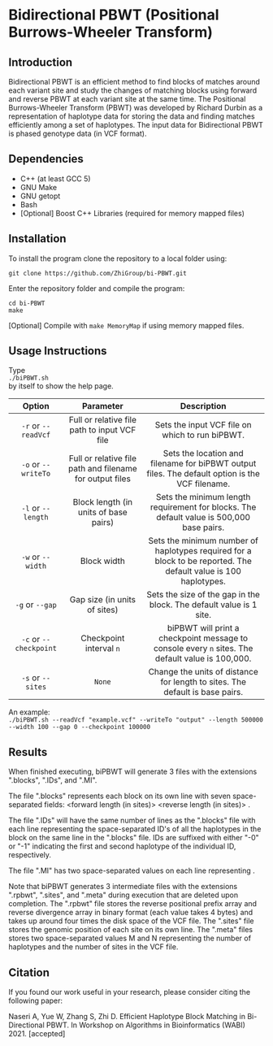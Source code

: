 # Bidirectional PBWT (Positional Burrows-Wheeler Transform)

## Introduction
Bidirectional PBWT is an efficient method to find blocks of matches around each variant site and study the changes of matching blocks using forward and reverse PBWT at each variant site at the same time. The Positional Burrows-Wheeler Transform (PBWT) was developed by Richard Durbin as a representation of haplotype data for storing the data and finding matches efficiently among a set of haplotypes. The input data for Bidirectional PBWT is phased genotype data (in VCF format).

## Dependencies
- C++ (at least GCC 5)  
- GNU Make  
- GNU getopt
- Bash  
- [Optional] Boost C++ Libraries (required for memory mapped files)

## Installation
To install the program clone the repository to a local folder using:

`git clone https://github.com/ZhiGroup/bi-PBWT.git`

Enter the repository folder and compile the program:

`cd bi-PBWT`  
`make`

[Optional] Compile with `make MemoryMap` if using memory mapped files.

## Usage Instructions
Type  
`./biPBWT.sh`  
by itself to show the help page.  

|         Option         |                         Parameter                        |                                                    Description                                                    |
|:----------------------:|:--------------------------------------------------------:|:-----------------------------------------------------------------------------------------------------------------:|
| `-r` or `--readVcf`    | Full or relative file path to input VCF file             | Sets the input VCF file on which to run biPBWT.                                                                   |
| `-o` or `--writeTo`            | Full or relative file path and filename for output files | Sets the location and filename for biPBWT output files. The default option is the VCF filename.                   |
| `-l` or `--length`     | Block length (in units of base pairs)                    | Sets the minimum length requirement for blocks. The default value is 500,000 base pairs.                          |
| `-w` or `--width`      | Block width                                              | Sets the minimum number of haplotypes required for a block to be reported. The default value is 100 haplotypes.   |
| `-g` or `--gap`        | Gap size (in units of sites)                             | Sets the size of the gap in the block. The default value is 1 site.                                               |
| `-c` or `--checkpoint` | Checkpoint interval `n`                                  | biPBWT will print a checkpoint message to console every `n` sites. The default value is 100,000.                  |
| `-s` or `--sites`              | `None`                                                   | Change the units of distance for length to sites. The default is base pairs.                                      |

An example:  
`./biPBWT.sh --readVcf "example.vcf" --writeTo "output" --length 500000 --width 100 --gap 0 --checkpoint 100000`  

## Results
When finished executing, biPBWT will generate 3 files with the extensions ".blocks", ".IDs", and ".MI".

The file ".blocks" represents each block on its own line with seven space-separated fields: <site k> <genomic location of site k> <forward length (in sites)> <reverse length (in sites)> <starting genomic location of block> <ending genomic location of block> <width of block>.

The file ".IDs" will have the same number of lines as the ".blocks" file with each line representing the space-separated ID's of all the haplotypes in the block on the same line in the ".blocks" file. IDs are suffixed with either "-0" or "-1" indicating the first and second haplotype of the individual ID, respectively.

The file ".MI" has two space-separated values on each line representing <genomic location> <mutual information value>.

Note that biPBWT generates 3 intermediate files with the extensions ".rpbwt", ".sites", and ".meta" during execution that are deleted upon completion. The ".rpbwt" file stores the reverse positional prefix array and reverse divergence array in binary format (each value takes 4 bytes) and takes up around four times the disk space of the VCF file. The ".sites" file stores the genomic position of each site on its own line. The ".meta" files stores two space-separated values M and N representing the number of haplotypes and the number of sites in the VCF file.

## Citation
If you found our work useful in your research, please consider citing the following paper:

Naseri A, Yue W, Zhang S, Zhi D. Efficient Haplotype Block Matching in Bi-Directional PBWT. In Workshop on Algorithms in Bioinformatics (WABI) 2021. [accepted]
